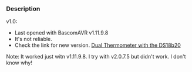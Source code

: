 ### Description

v1.0:
- Last opened with BascomAVR v1.11.9.8
- It's not reliable.
- Check the link for new version. [Dual Thermometer with the DS18b20](https://www.mcselec.com/index.php?option=com_content&task=view&id=75&Itemid=57)

Note: It worked just witn v1.11.9.8. I try with v2.0.7.5 but didn't work. I don't know why!